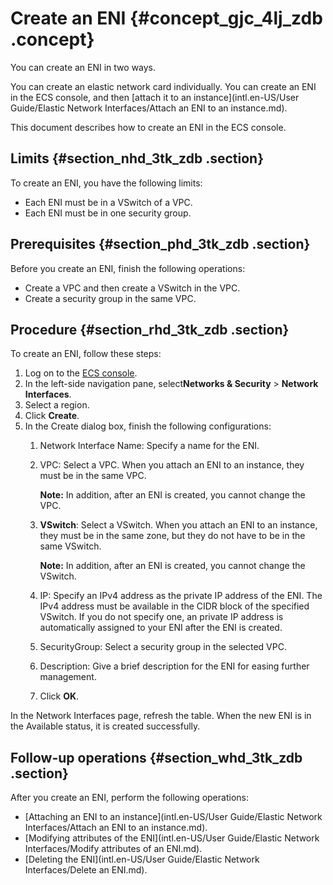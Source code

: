 # Create an ENI {#concept_gjc_4lj_zdb .concept}

You can create an ENI in two ways.

You can create an elastic network card individually. You can create an ENI in the ECS console, and then [attach it to an instance](intl.en-US/User Guide/Elastic Network Interfaces/Attach an ENI to an instance.md).

This document describes how to create an ENI in the ECS console.

## Limits {#section_nhd_3tk_zdb .section}

To create an ENI, you have the following limits:

-   Each ENI must be in a VSwitch of a VPC.
-   Each ENI must be in one security group.

## Prerequisites {#section_phd_3tk_zdb .section}

Before you create an ENI, finish the following operations:

-   Create a VPC and then create a VSwitch in the VPC.
-   Create a security group in the same VPC.

## Procedure {#section_rhd_3tk_zdb .section}

To create an ENI, follow these steps:

1.  Log on to the [ECS console](https://ecs.console.aliyun.com/?spm=a2c4g.11186623.2.9.FNEORG#/home).
2.  In the left-side navigation pane, select**Networks & Security** \> **Network Interfaces**.
3.  Select a region.
4.  Click **Create**.
5.  In the Create dialog box, finish the following configurations:
    1.  Network Interface Name: Specify a name for the ENI.
    2.  VPC: Select a VPC. When you attach an ENI to an instance, they must be in the same VPC.

        **Note:** In addition, after an ENI is created, you cannot change the VPC.

    3.  **VSwitch**: Select a VSwitch. When you attach an ENI to an instance, they must be in the same zone, but they do not have to be in the same VSwitch. 

        **Note:** In addition, after an ENI is created, you cannot change the VSwitch.

    4.  IP: Specify an IPv4 address as the private IP address of the ENI. The IPv4 address must be available in the CIDR block of the specified VSwitch. If you do not specify one, an private IP address is automatically assigned to your ENI after the ENI is created.
    5.  SecurityGroup: Select a security group in the selected VPC.
    6.  Description: Give a brief description for the ENI for easing further management.
    7.  Click **OK**.

In the Network Interfaces page, refresh the table. When the new ENI is in the Available status, it is created successfully.

## Follow-up operations {#section_whd_3tk_zdb .section}

After you create an ENI, perform the following operations:

-   [Attaching an ENI to an instance](intl.en-US/User Guide/Elastic Network Interfaces/Attach an ENI to an instance.md).
-   [Modifying attributes of the ENI](intl.en-US/User Guide/Elastic Network Interfaces/Modify attributes of an ENI.md).
-   [Deleting the ENI](intl.en-US/User Guide/Elastic Network Interfaces/Delete an ENI.md).

